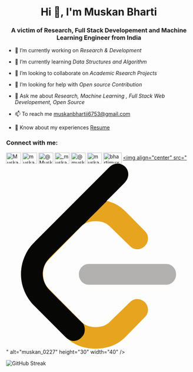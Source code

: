 <h1 align="center">Hi 👋, I'm Muskan Bharti</h1>
<h3 align="center">A victim of Research, Full Stack Developement and Machine Learning Engineer from India</h3>


- 🔭 I’m currently working on *Research & Development*

- 🌱 I’m currently learning *Data Structures and Algorithm*

- 👯 I’m looking to collaborate on *Academic Rsearch Projects*

- 🤔 I’m looking for help with *Open source Contribution* 

<!-- <--- 📝 I regularly write articles on [lovebyte8](https://lovebyte8.blogspot.com)--> 

- 💬 Ask me about *Research, Machine Learning , Full Stack Web Developement, Open Source*

- 📫 To reach me muskanbhartii6753@gmail.com

- 📄 Know about my experiences <a href="https://drive.google.com/file/d/1VlNIsdxC7uhSwKU39eAmBoQa_P6yevBg/view?usp=drive_link" target="_blank">Resume</a>



<h3 align="left">Connect with me:</h3>     
<p align="left">
 
<a href="https://linkedin.com/in/muskanbharti02" target="blank"><img align="center" src="https://upload.wikimedia.org/wikipedia/commons/thumb/c/ca/LinkedIn_logo_initials.png/640px-LinkedIn_logo_initials.png" alt="Muskan Bharti" height="30" width="40" /></a>       <a href="https://codepen.io/muskan_02" target="blank"><img align="center" src="https://w7.pngwing.com/pngs/166/1007/png-transparent-codepen-computer-icons-kaya-scodelario-miscellaneous-celebrities-emblem-thumbnail.png" alt="muskan_02" height="30" width="40" /></a>       <a href="https://twitter.com/Muskan0227" target="blank"><img align="center" src="https://assets.stickpng.com/images/580b57fcd9996e24bc43c53e.png" alt="@Muskan0227" height="30" width="40" /></a>       <a href="https://instagram.com/_muskan_bharti_02" target="blank"><img align="center" src="https://w7.pngwing.com/pngs/722/1011/png-transparent-logo-icon-instagram-logo-instagram-logo-purple-violet-text.png" alt="_muskan_bharti_02" height="30" width="40" /></a>       <a href="https://medium.com/@muskanbhartii6753" target="blank"><img align="center" src="https://seeklogo.com/images/M/medium-2020-new-logo-4DD1CA1BFF-seeklogo.com.png" alt="@muskanbhartii6753" height="30" width="40" /></a>          <a href="https://www.hackerrank.com/muskanbhartii671" target="blank"><img align="center" src="https://cdn4.iconfinder.com/data/icons/logos-and-brands/512/160_Hackerrank_logo_logos-512.png" alt="muskanbhartii671" height="30" width="40" /></a>       <a href="https://auth.geeksforgeeks.org/user/bhartimuxkrk" target="blank"><img align="center" src="https://media.geeksforgeeks.org/wp-content/uploads/20211005162802/longdesc2.png" alt="bhartimuxkrk" height="30" width="50" /></a>  <a href="[https://linkedin.com/in/muskanbharti02](https://leetcode.com/muskan_0227/)" target="blank"><img align="center" src="[<svg xmlns="http://www.w3.org/2000/svg" viewBox="0 0 24 24" id="leetcode"><path fill="#B3B1B0" d="M22 14.355c0-.742-.564-1.346-1.26-1.346H10.676c-.696 0-1.26.604-1.26 1.346s.563 1.346 1.26 1.346H20.74c.696.001 1.26-.603 1.26-1.346z"></path><path fill="#E7A41F" d="m3.482 18.187 4.313 4.361c.973.979 2.318 1.452 3.803 1.452 1.485 0 2.83-.512 3.805-1.494l2.588-2.637c.51-.514.492-1.365-.039-1.9-.531-.535-1.375-.553-1.884-.039l-2.676 2.607c-.462.467-1.102.662-1.809.662s-1.346-.195-1.81-.662l-4.298-4.363c-.463-.467-.696-1.15-.696-1.863 0-.713.233-1.357.696-1.824l4.285-4.38c.463-.467 1.116-.645 1.822-.645s1.346.195 1.809.662l2.676 2.606c.51.515 1.354.497 1.885-.038.531-.536.549-1.387.039-1.901l-2.588-2.636a4.994 4.994 0 0 0-2.392-1.33l-.034-.007 2.447-2.503c.512-.514.494-1.366-.037-1.901-.531-.535-1.376-.552-1.887-.038l-10.018 10.1C2.509 11.458 2 12.813 2 14.311c0 1.498.509 2.896 1.482 3.876z"></path><path fill="#070706" d="M8.115 22.814a2.109 2.109 0 0 1-.474-.361c-1.327-1.333-2.66-2.66-3.984-3.997-1.989-2.008-2.302-4.937-.786-7.32a6 6 0 0 1 .839-1.004L13.333.489c.625-.626 1.498-.652 2.079-.067.56.563.527 1.455-.078 2.066-.769.776-1.539 1.55-2.309 2.325-.041.122-.14.2-.225.287-.863.876-1.75 1.729-2.601 2.618-.111.116-.262.186-.372.305-1.423 1.423-2.863 2.83-4.266 4.272-1.135 1.167-1.097 2.938.068 4.127 1.308 1.336 2.639 2.65 3.961 3.974.067.067.136.132.204.198.468.303.474 1.25.183 1.671-.321.465-.74.75-1.333.728-.199-.006-.363-.086-.529-.179z"></path></svg>](https://www.google.com/url?sa=i&url=https%3A%2F%2Fm.facebook.com%2FLeetCode%2F&psig=AOvVaw1kONnhZAgXsulI4nGi5M3_&ust=1711022260221000&source=images&cd=vfe&opi=89978449&ved=0CBIQjRxqFwoTCMDzlOHkgoUDFQAAAAAdAAAAABAY)" alt="muskan_0227" height="30" width="40" /></a>
 
</p>

<!--
**muskan-0211/muskan-0211** is a ✨ _special_ ✨ repository because its `README.md` (this file) appears on your GitHub profile.

Here are some ideas to get you started:

- 🔭 I’m currently working on ...
- 🌱 I’m currently learning ...
- 👯 I’m looking to collaborate on ...
- 🤔 I’m looking for help with ...
- 💬 Ask me about ...
- 📫 How to reach me: ...
- 😄 Pronouns: ...
- ⚡ Fun fact: ...
-->

![GitHub Streak](http://github-readme-streak-stats.herokuapp.com?user=muskan-0211)
